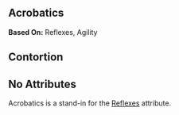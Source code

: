 Acrobatics
----------

__Based On:__ <span title='Adventure'>Reflexes</span>, <span title='Space & Fantasy'>Agility</span>

Contortion
----------

No Attributes
-------------

Acrobatics is a stand-in for the [Reflexes](Reflexes.md) attribute.

